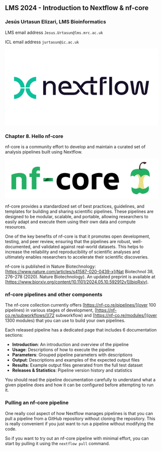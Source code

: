 ## LMS 2024 - Introduction to Nextflow & nf-core

### Jesús Urtasun Elizari, LMS Bioinformatics

LMS email address `Jesus.Urtasun@lms.mrc.ac.uk`

ICL email address `jurtasun@ic.ac.uk`

<img src="/readme_figures/nextflow-logo.png">

### Chapter 8. Hello nf-core

nf-core is a community effort to develop and maintain a curated set of analysis pipelines built using Nextflow.

<img src="/readme_figures/nf-core-logo.png">

nf-core provides a standardized set of best practices, guidelines, and templates for building and sharing scientific pipelines. These pipelines are designed to be modular, scalable, and portable, allowing researchers to easily adapt and execute them using their own data and compute resources.

One of the key benefits of nf-core is that it promotes open development, testing, and peer review, ensuring that the pipelines are robust, well-documented, and validated against real-world datasets. This helps to increase the reliability and reproducibility of scientific analyses and ultimately enables researchers to accelerate their scientific discoveries.

nf-core is published in Nature Biotechnology: 
[https://www.nature.com/articles/s41587-020-0439-x](Nat Biotechnol 38, 276–278 (2020). Nature Biotechnology). 
An updated preprint is available at [https://www.biorxiv.org/content/10.1101/2024.05.10.592912v1](bioRxiv).

### nf-core pipelines and other components

The nf-core collection currently offers [https://nf-co.re/pipelines/](over 100 pipelines) in various stages of development, 
[https://nf-co.re/subworkflows/](72 subworkflow) and [https://nf-co.re/modules/](over 1300 modules) that you can use to build your own pipelines.

Each released pipeline has a dedicated page that includes 6 documentation sections:

- **Introduction**: An introduction and overview of the pipeline
- **Usage**: Descriptions of how to execute the pipeline
- **Parameters**: Grouped pipeline parameters with descriptions
- **Output**: Descriptions and examples of the expected output files
- **Results**: Example output files generated from the full test dataset
- **Releases & Statistics**: Pipeline version history and statistics

You should read the pipeline documentation carefully to understand what a given pipeline does and how it can be configured before attempting to run it.

### Pulling an nf-core pipeline

One really cool aspect of how Nextflow manages pipelines is that you can pull a pipeline from a GitHub repository without cloning the repository. This is really convenient if you just want to run a pipeline without modifying the code.

So if you want to try out an nf-core pipeline with minimal effort, you can start by pulling it using the `nextflow pull` command.